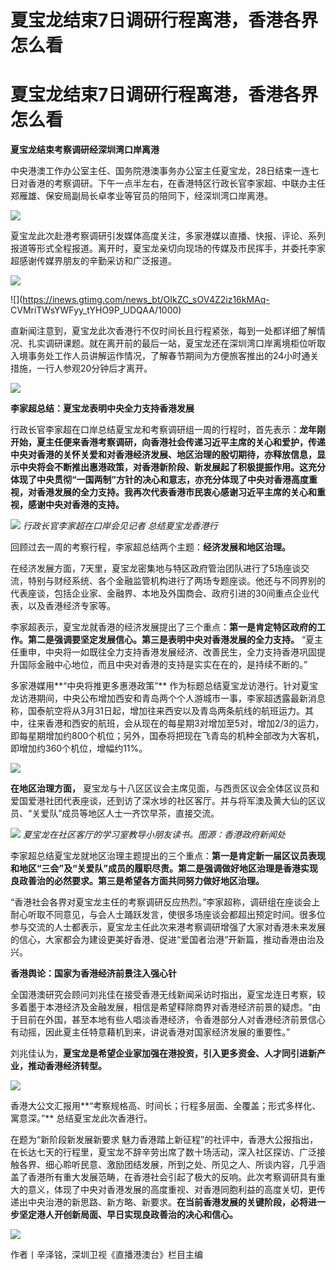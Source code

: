 # 夏宝龙结束7日调研行程离港，香港各界怎么看

# 夏宝龙结束7日调研行程离港，香港各界怎么看

**夏宝龙结束考察调研经深圳湾口岸离港**

中央港澳工作办公室主任、国务院港澳事务办公室主任夏宝龙，28日结束一连七日对香港的考察调研。下午一点半左右，在香港特区行政长官李家超、中联办主任郑雁雄、保安局副局长卓孝业等官员的陪同下，经深圳湾口岸离港。

![](https://inews.gtimg.com/news_bt/OjSOAEEn0oUAbQygi3MfnqElH_Xq2Xuj_NsQRg4FdhxXQAA/1000)

夏宝龙此次赴港考察调研引发媒体高度关注，多家港媒以直播、快报、评论、系列报道等形式全程报道。离开时，夏宝龙亲切向现场的传媒及市民挥手，并委托李家超感谢传媒界朋友的辛勤采访和广泛报道。

![](https://inews.gtimg.com/news_bt/OL6I6sTFAnLOTeFrjQ4dLZX2l7JdO6i0gIQWOOjbBwIgwAA/1000)

![](https://inews.gtimg.com/news_bt/OIkZC_sOV4Z2iz16kMAq-
CVMriTWsYWFyy_tYHO9P_UDQAA/1000)

直新闻注意到，夏宝龙此次香港行不仅时间长且行程紧张，每到一处都详细了解情况、扎实调研课题。就在离开前的最后一站，夏宝龙还在深圳湾口岸离境柜位听取入境事务处工作人员讲解运作情况，了解春节期间为方便旅客推出的24小时通关措施，一行人参观20分钟后才离开。

![](https://inews.gtimg.com/news_bt/OFRjyL67YE2AsmPeLuxKs7mpCMYVn4vjMlIq5vNvAudfwAA/1000)

**李家超总结：夏宝龙表明中央全力支持香港发展**

行政长官李家超在口岸总结夏宝龙和考察调研组一周的行程时，首先表示：**龙年刚开始，夏主任便来香港考察调研，向香港社会传递习近平主席的关心和爱护，传递中央对香港的关怀关爱和对香港经济发展、地区治理的殷切期待，亦释放信息，显示中央将会不断推出惠港政策，对香港新阶段、新发展起了积极提振作用。这充分体现了中央贯彻“一国两制”方针的决心和意志，亦充分体现了中央对香港高度重视，对香港发展的全力支持。我再次代表香港市民衷心感谢习近平主席的关心和重视，感谢中央对香港的支持。**

![](https://inews.gtimg.com/news_bt/OLVyaCiVnqdIDYztNg4NSMBoyDQzDxPbE8X_ZUhI1bYd8AA/1000)
_行政长官李家超在口岸会见记者 总结夏宝龙香港行_

回顾过去一周的考察行程，李家超总结两个主题：**经济发展和地区治理。**

在经济发展方面，7天里，夏宝龙密集地与特区政府管治团队进行了5场座谈交流，特别与财经系统、各个金融监管机构进行了两场专题座谈。他还与不同界别的代表座谈，包括企业家、金融界、本地及外国商会、政府引进的30间重点企业代表，以及香港经济专家等。

李家超表示，夏宝龙就香港的经济发展提出了三个重点：**第一是肯定特区政府的工作。第二是强调要坚定发展信心。第三是表明中央对香港发展的全力支持。**
“夏主任重申，中央将一如既往全力支持香港发展经济、改善民生，全力支持香港巩固提升国际金融中心地位，而且中央对香港的支持是实实在在的，是持续不断的。”

多家港媒用**“中央将推更多惠港政策”**
作为标题总结夏宝龙访港行。针对夏宝龙访港期间，中央公布增加西安和青岛两个个人游城市一事，李家超透露最新消息称，国泰航空将从3月31日起，增加往来西安以及青岛两条航线的航班运力。其中，往来香港和西安的航班，会从现在的每星期3对增加至5对，增加2/3的运力，即每星期增加约800个机位；另外，国泰将把现在飞青岛的机种全部改为大客机，即增加约360个机位，增幅约11%。

![](https://inews.gtimg.com/news_bt/OCacWP9Lul3LAH1Nh23K8n40I2IylweSARc3JCxwAKIgkAA/1000)

**在地区治理方面，**
夏宝龙与十八区区议会主席见面，与西贡区议会全体区议员和爱国爱港社团代表座谈，还到访了深水埗的社区客厅。并与将军澳及黄大仙的区议员、“关爱队”成员等地区人士一齐饮早茶，直接交流。

![](https://inews.gtimg.com/news_bt/ObAWz5JghcAUoHevGVX4an0mL7kFOvUavt4a_uqwkW70oAA/1000)
_夏宝龙在社区客厅的学习室教导小朋友读书。图源：香港政府新闻处_

李家超总结夏宝龙就地区治理主题提出的三个重点：**第一是肯定新一届区议员表现和地区“三会”及“关爱队”成员的履职尽责。第二是强调做好地区治理是香港实现良政善治的必然要求。第三是希望各方面共同努力做好地区治理。**

“香港社会各界对夏宝龙主任的考察调研反应热烈。”李家超称，调研组在座谈会上耐心听取不同意见，与会人士踊跃发言，使很多场座谈会都超出预定时间。很多位参与交流的人士都表示，夏宝龙主任此次来港考察调研增强了大家对香港未来发展的信心，大家都会为建设更美好香港、促进“爱国者治港”开新篇，推动香港由治及兴。

**香港舆论：国家为香港经济前景注入强心针**

全国港澳研究会顾问刘兆佳在接受香港无线新闻采访时指出，夏宝龙连日考察，较多着墨于本港经济及金融发展，相信是希望释除商界对香港经济前景的疑虑。“由于目前在外国，甚至本地有些人唱淡香港经济，令香港部分人对香港经济前景信心有动摇，因此夏主任特意藉机到来，讲说香港对国家经济发展的重要性。”

刘兆佳认为，**夏宝龙是希望企业家加强在港投资，引入更多资金、人才同引进新产业，推动香港经济转型。**

![](https://inews.gtimg.com/news_bt/OxUSYOa6dltbDEGrMBO2Tr9rrL4IjGVP4Y1NQjg4k_YhcAA/1000)

香港大公文汇报用**“考察规格高、时间长；行程多层面、全覆盖；形式多样化、寓意深。”** 总结夏宝龙此次香港行。

在题为“新阶段新发展新要求
魅力香港踏上新征程”的社评中，香港大公报指出，在长达七天的行程里，夏宝龙不辞辛劳出席了数十场活动，深入社区探访、广泛接触各界、细心聆听民意、激励团结发展，所到之处、所见之人、所谈内容，几乎涵盖了香港所有重大发展范畴，在香港社会引起了极大的反响。此次考察调研具有重大的意义，体现了中央对香港发展的高度重视、对香港同胞利益的高度关切，更传递出中央治港的新思路、新方略、新要求。**在当前香港发展的关键阶段，必将进一步坚定港人开创新局面、早日实现良政善治的决心和信心。**

![](https://inews.gtimg.com/news_bt/OFzhMNiYxITdBaDEmia7NDCqNpzVhBiw5miqYg4wVR1XUAA/1000)

作者丨辛泽铭，深圳卫视《直播港澳台》栏目主编

